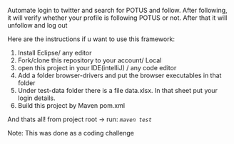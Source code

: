 Automate login to twitter and search for POTUS and follow. After following, it will verify whether your profile is following POTUS or not. 
After that it will unfollow and log out

Here are the instructions if u want to use this framework:

1. Install Eclipse/ any editor
2. Fork/clone this repository to your account/ Local
3. open this project in your IDE(intelliJ) / any code editor 
4. Add a folder browser-drivers and put the browser executables in that folder
5. Under test-data folder there is a file data.xlsx. In that sheet put your login details.
6. Build this project by Maven pom.xml

And thats all! 
from project root -> run: *`maven test`*

Note: This was done as a coding challenge
